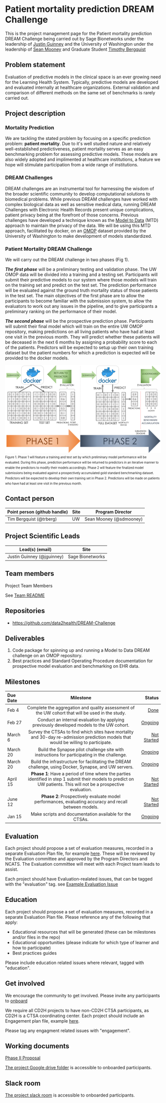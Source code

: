 # Patient mortality prediction DREAM Challenge
This is the project management page for the Patient mortality prediction DREAM Challenge being carried out by Sage Bionetworks under the leadership of [Justin Guinney](https://github.com/jguinney) and the University of Washington under the leadership of [Sean Mooney](https://github.com/sdmooney) and Graduate Student [Timothy Bergquist](https://github.com/trberg)

## Problem statement
Evaluation of predictive models in the clinical space is an ever growing need for the Learning Health System. Typically, predictive models are developed and evaluated internally at healthcare organizations. External validation and comparison of different methods on the same set of benchmarks is rarely carried out. 

## Project description
### Mortality Prediction
We are tackling the stated problem by focusing on a specific prediction problem: **patient mortality**. Due to it's well studied nature and relatively well-established predictiveness, patient mortality serves as an easy benchmarking problem for assessing predictive models. These models are also widely adopted and implimented at healthcare institutions, a feature we hope will stimulate participation from a wide range of institutions.

### DREAM Challenges
DREAM challenges are an instrumental tool for harnessing the wisdom of the broader scientific community to develop computational solutions to biomedical problems. While previous DREAM challenges have worked with complex biological data as well as sensitive medical data, running DREAM Challenges with Electronic Health Records present unique complications, patient privacy being at the forefront of those concerns. Previous challenges have developed a technique known as the [Model to Data](https://www.nature.com/articles/nbt.4128) (MTD) approach to maintain the privacy of the data. We will be using this MTD approach, facilitated by docker, on an [OMOP](https://github.com/OHDSI/CommonDataModel) dataset provided by the University of Washington to make development of models standardized.

### Patient Mortality DREAM Challenge
We will carry out the DREAM challenge in two phases (Fig 1).

***The first phase*** will be a preliminary testing and validation phase. The UW OMOP data will be divided into a training and a testing set. Participants will submit their predictive models to our system where those models will train on the training set and predict on the test set. The prediction performance will be evaluated against the ground truth mortality status of those patients in the test set. The main objectives of the first phase are to allow the participants to become familiar with the submission system, to allow the evaluators to work out any issues in the pipeline, and to give participants a preliminary ranking on the performance of their model. 

***The second phase*** will be the prospective prediction phase. Participants will submit their final model which will train on the entire UW OMOP repository, making predictions on all living patients who have had at least one visit in the previous month. They will predict whether these patients will be deceased in the next 6 months by assigning a probability score to each of the patients. Predictors will be expected to setup up their own training dataset but the patient numbers for which a prediction is expected will be provided to the docker models.

![DREAM Phases](src/DREAM_phases.png)
<span style="font-size: 0.7em;">Figure 1. Phase 1 will feature a training and test set by which preliminary model performance will be evaluated. During this phase, prediction performance will be returned to predictors in an iterative manner to enable the predictors to modify their models accordingly. Phase 2 will feature the finalized model submissions being evaluated against a prospectively accumulated gold standard benchmarking dataset. Predictors will be expected to develop their own training set in Phase 2. Predictions will be made on patients who have had at least one visit in the previous month.</span>



## Contact person

Point person (github handle) | Site | Program Director
----------|--------------|---------------
Tim Bergquist (@trberg) | UW | Sean Mooney (@sdmooney)

## Project Scientific Leads 

Lead(s) (email) | Site
----------|--------------|
Justin Guinney (@jguinney) | Sage Bionetworks


## Team members 

Project Team Members

See [Team README](/team.md)

## Repositories
- https://github.com/data2health/DREAM-Challenge

## Deliverables
1. Code package for spinning up and running a Model to Data DREAM challenge on an OMOP repository.
2. Best practices and Standard Operating Procedure documentation for prospective model evaluation and benchmarking on EHR data.

## Milestones 

  Due Date | Milestone    | Status     | 
|:----------|:--------------:|------------:|
Feb 4 | Complete the aggregation and quality assessment of the UW cohort that will be used in the study. | [Done](https://github.com/data2health/DREAM-Challenge/milestone/1)
Feb 27 | Conduct an internal evaluation by applying previously developed models to the UW cohort. | [Ongoing](https://github.com/data2health/DREAM-Challenge/milestone/2)
March 6 | Survey the CTSAs to find which sites have mortality and 30-day re-admission prediction models that would be willing to participate. | [Not Started](https://github.com/data2health/DREAM-Challenge/milestone/3)
March 20 | Build the Synapse pilot challenge site with instructions for participating in the challenge. | [Ongoing](https://github.com/data2health/DREAM-Challenge/milestone/4)
March 20 | Build the infrastructure for facilitating the DREAM challenge, using Docker, Synapse, and UW servers. | [Ongoing](https://github.com/data2health/DREAM-Challenge/milestone/5)
April 15 | **Phase 1**: Have a period of time where the parties identified in step 1 submit their models to predict on UW patients. This will not be a prospective evaluation. | [Not Started](https://github.com/data2health/DREAM-Challenge/milestone/6)
June 12 | **Phase 2**: Prospectively evaluate model performances, evaluating accuracy and recall between models. | [Not Started](https://github.com/data2health/DREAM-Challenge/milestone/7)
Jan 15 | Make scripts and documentation available for the CTSAs. | [Ongoing](https://github.com/data2health/DREAM-Challenge/milestone/8)


## Evaluation
Each project should propose a set of evaluation measures, recorded in a separate Evaluation Plan file, for example [here](https://github.com/data2health/project-repo-template/blob/master/evaluation.md). These will be reviewed by the Evaluation committee and approved by the Program Directors and NCATS. The Evaluation committee will meet with each Project team leads to assist. 

Each project should have Evaluation-realated issues, that can be tagged with the "evaluation" tag. see [Example Evaluation Issue](https://github.com/data2health/project-repo-template/issues/5)

## Education
Each project should propose a set of evaluation measures, recorded in a separate Evaluation Plan file. 
Please reference any of the following that apply: 
- Educational resources that will be generated (these can be milestones and/or files in the repo)
- Educational opportunities (please indicate for which type of learner and how to participate)
- Best practices guides

Please include education related issues where relevant, tagged with "education". 

## Get involved
We encourage the community to get involved. Please invite any participants to [onboard](http://bit.ly/cd2h-onboarding-form)

We require all CD2H projects to have non-CD2H CTSA participants, as CD2H is a CTSA coordinating center. Each project should include an Engagement plan file, example [here](https://github.com/data2health/project-repo-template/blob/master/engagement.md). 

Please tag any engagment related issues with "engagement".

## Working documents
[Phase II Proposal](https://docs.google.com/document/d/1b3hv9Owku002MrCAXH1jVjBkXVWAFamvSYb-bBILvQQ/edit?usp=sharing)

[The project Google drive folder](https://drive.google.com/drive/folders/1XJJDcVJBp-wZ6IBNZBcs-0HlSzvT2Z0g?usp=sharing) is accessible to onboarded participants. 

## Slack room
[The project slack room](https://cd2h.slack.com/messages/C9D9SQWEQ) is accessible to onboarded participants.



